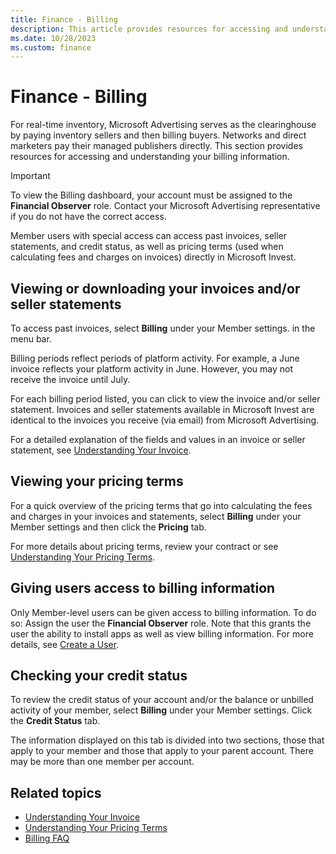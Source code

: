 ```yaml
---
title: Finance - Billing
description: This article provides resources for accessing and understanding your billing information.
ms.date: 10/28/2023
ms.custom: finance
---
```


# Finance - Billing

For real-time inventory, Microsoft Advertising serves as the clearinghouse by paying inventory sellers and then billing buyers. Networks and direct marketers pay their managed publishers directly. This section provides resources for accessing and understanding your billing information.

> [!IMPORTANT]
> To view the Billing dashboard, your account must be assigned to the **Financial Observer** role. Contact your Microsoft Advertising representative if you do not have the correct access.

Member users with special access can access past invoices, seller statements, and credit status, as well as pricing terms (used when calculating fees and charges on invoices) directly in Microsoft Invest.

## Viewing or downloading your invoices and/or seller statements

To access past invoices, select **Billing** under your Member settings. in the menu bar.

Billing periods reflect periods of platform activity. For example, a June invoice reflects your platform activity in June. However, you may not receive the invoice until July.

For each billing period listed, you can click to view the invoice and/or seller statement. Invoices and seller statements available in
Microsoft Invest are identical to the invoices you receive (via email) from Microsoft Advertising.

For a detailed explanation of the fields and values in an invoice or seller statement, see [Understanding Your Invoice](understanding-your-invoice.md).

## Viewing your pricing terms

For a quick overview of the pricing terms that go into calculating the fees and charges in your invoices and statements, select **Billing** under your Member settings and then click the **Pricing** tab.

For more details about pricing terms, review your contract or see [Understanding Your Pricing Terms](understanding-your-pricing-terms.md).

## Giving users access to billing information

Only Member-level users can be given access to billing information. To do so:
Assign the user the **Financial Observer** role. Note that this grants the user the ability to install apps as well as view billing information. For more details, see [Create a User](../invest/create-a-user.md).

## Checking your credit status

To review the credit status of your account and/or the balance or unbilled activity of your member, select **Billing** under your Member settings. Click the **Credit Status** tab.

The information displayed on this tab is divided into two sections, those that apply to your member and those that apply to your parent
account. There may be more than one member per account.

## Related topics

- [Understanding Your Invoice](understanding-your-invoice.md)
- [Understanding Your Pricing Terms](understanding-your-pricing-terms.md)
- [Billing FAQ](billing-faq.md)
